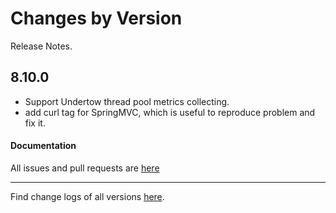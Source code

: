 Changes by Version
==================
Release Notes.

8.10.0
------------------
* Support Undertow thread pool metrics collecting.
* add curl tag for SpringMVC, which is useful to reproduce problem and fix it.


#### Documentation


All issues and pull requests are [here](https://github.com/apache/skywalking/milestone/120?closed=1)

------------------
Find change logs of all versions [here](changes).
